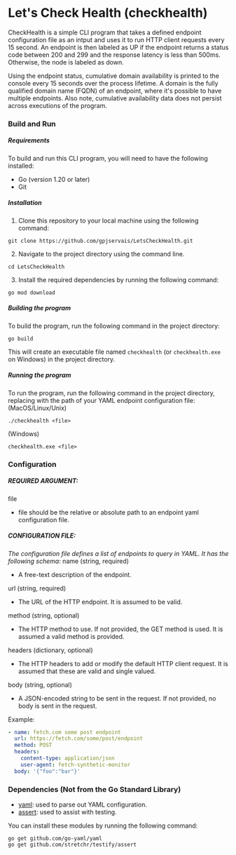 # Let's Check Health (checkhealth)
CheckHealth is a simple CLI program that takes a defined endpoint configuration file as an intput and uses it to run HTTP client requests every 15 second. An endpoint is then labeled as UP if the endpoint returns a status code between 200 and 299 and the response latency is less than 500ms. Otherwise, the node is labeled as down.

Using the endpoint status, cumulative domain availability is printed to the console every 15 seconds over the process lifetime. A domain is the fully qualified domain name (FQDN) of an endpoint, where it's possible to have multiple endpoints. Also note, cumulative availability data does not persist across executions of the program.

### Build and Run
##### Requirements
To build and run this CLI program, you will need to have the following installed:
- Go (version 1.20 or later)
- Git

##### Installation
1. Clone this repository to your local machine using the following command:
```
git clone https://github.com/gpjservais/LetsCheckHealth.git
```

2. Navigate to the project directory using the command line.
```
cd LetsCheckHealth
```

3. Install the required dependencies by running the following command:
```
go mod download
```

##### Building the program
To build the program, run the following command in the project directory:
```
go build
```

This will create an executable file named `checkhealth` (or `checkhealth.exe` on Windows) in the project directory.

##### Running the program
To run the program, run the following command in the project directory, replacing <file> with the path of your YAML endpoint configuration file:
(MacOS/Linux/Unix)
```
./checkhealth <file>
```
(Windows)
```
checkhealth.exe <file>
```

### Configuration
##### REQUIRED ARGUMENT:
file
- file should be the relative or absolute path to an endpoint yaml configuration file.

##### CONFIGURATION FILE:
_The configuration file defines a list of endpoints to query in YAML. It has the following schema:_
name (string, required)
- A free-text description of the endpoint.

url (string, required)
- The URL of the HTTP endpoint. It is assumed to be valid.

method (string, optional)
- The HTTP method to use. If not provided, the GET method is used. It is assumed a valid method is provided.

headers (dictionary, optional)
- The HTTP headers to add or modify the default HTTP client request. It is assumed that these are valid and single valued.

body (string, optional)
- A JSON-encoded string to be sent in the request. If not provided, no body is sent in the request.

Example:
```yaml
- name: fetch.com some post endpoint
  url: https://fetch.com/some/post/endpoint
  method: POST
  headers:
    content-type: application/json
    user-agent: fetch-synthetic-monitor
  body: '{"foo":"bar"}'
```

### Dependencies (Not from the Go Standard Library)
- [yaml](https://github.com/go-yaml/yaml): used to parse out YAML configuration.
- [assert](https://github.com/go-playground/assert): used to assist with testing.

You can install these modules by running the following command:
```
go get github.com/go-yaml/yaml
go get github.com/stretchr/testify/assert
```